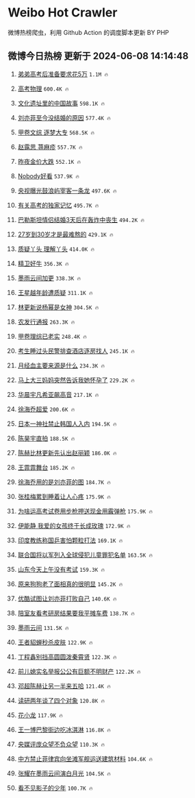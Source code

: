 # Weibo Hot Crawler 



微博热榜爬虫，利用 Github Action 的调度脚本更新 BY PHP 


## 微博今日热榜 更新于 2024-06-08 14:14:48 
1. [弟弟高考后准备要求花5万](https://s.weibo.com/weibo?q=%23%E5%BC%9F%E5%BC%9F%E9%AB%98%E8%80%83%E5%90%8E%E5%87%86%E5%A4%87%E8%A6%81%E6%B1%82%E8%8A%B15%E4%B8%87%23&t=31&band_rank=1&Refer=top) `1.1M 🔥` 

1. [高考物理](https://s.weibo.com/weibo?q=%E9%AB%98%E8%80%83%E7%89%A9%E7%90%86&t=31&band_rank=2&Refer=top) `600.4K 🔥` 

1. [文化遗址里的中国故事](https://s.weibo.com/weibo?q=%23%E6%96%87%E5%8C%96%E9%81%97%E5%9D%80%E9%87%8C%E7%9A%84%E4%B8%AD%E5%9B%BD%E6%95%85%E4%BA%8B%23&t=31&band_rank=3&Refer=top) `598.1K 🔥` 

1. [刘亦菲至今没结婚的原因](https://s.weibo.com/weibo?q=%23%E5%88%98%E4%BA%A6%E8%8F%B2%E8%87%B3%E4%BB%8A%E6%B2%A1%E7%BB%93%E5%A9%9A%E7%9A%84%E5%8E%9F%E5%9B%A0%23&t=31&band_rank=4&Refer=top) `577.4K 🔥` 

1. [甲卷文综 逐梦大专](https://s.weibo.com/weibo?q=%E7%94%B2%E5%8D%B7%E6%96%87%E7%BB%BC%20%E9%80%90%E6%A2%A6%E5%A4%A7%E4%B8%93&t=31&band_rank=5&Refer=top) `568.5K 🔥` 

1. [赵露思 荨麻疹](https://s.weibo.com/weibo?q=%E8%B5%B5%E9%9C%B2%E6%80%9D%20%E8%8D%A8%E9%BA%BB%E7%96%B9&t=31&band_rank=6&Refer=top) `557.7K 🔥` 

1. [昨夜金价大跌](https://s.weibo.com/weibo?q=%23%E6%98%A8%E5%A4%9C%E9%87%91%E4%BB%B7%E5%A4%A7%E8%B7%8C%23&t=31&band_rank=7&Refer=top) `552.1K 🔥` 

1. [Nobody好看](https://s.weibo.com/weibo?q=%23Nobody%E5%A5%BD%E7%9C%8B%23&t=31&band_rank=8&Refer=top) `537.9K 🔥` 

1. [央视曝光鼓浪屿宰客一条龙](https://s.weibo.com/weibo?q=%23%E5%A4%AE%E8%A7%86%E6%9B%9D%E5%85%89%E9%BC%93%E6%B5%AA%E5%B1%BF%E5%AE%B0%E5%AE%A2%E4%B8%80%E6%9D%A1%E9%BE%99%23&t=31&band_rank=9&Refer=top) `497.6K 🔥` 

1. [有关高考的独家记忆](https://s.weibo.com/weibo?q=%23%E6%9C%89%E5%85%B3%E9%AB%98%E8%80%83%E7%9A%84%E7%8B%AC%E5%AE%B6%E8%AE%B0%E5%BF%86%23&t=31&band_rank=10&Refer=top) `495.7K 🔥` 

1. [巴勒斯坦情侣结婚3天后在轰炸中丧生](https://s.weibo.com/weibo?q=%23%E5%B7%B4%E5%8B%92%E6%96%AF%E5%9D%A6%E6%83%85%E4%BE%A3%E7%BB%93%E5%A9%9A3%E5%A4%A9%E5%90%8E%E5%9C%A8%E8%BD%B0%E7%82%B8%E4%B8%AD%E4%B8%A7%E7%94%9F%23&t=31&band_rank=11&Refer=top) `494.2K 🔥` 

1. [27岁到30岁才是最难熬的](https://s.weibo.com/weibo?q=%2327%E5%B2%81%E5%88%B030%E5%B2%81%E6%89%8D%E6%98%AF%E6%9C%80%E9%9A%BE%E7%86%AC%E7%9A%84%23&t=31&band_rank=12&Refer=top) `429.1K 🔥` 

1. [质疑丫头 理解丫头](https://s.weibo.com/weibo?q=%E8%B4%A8%E7%96%91%E4%B8%AB%E5%A4%B4%20%E7%90%86%E8%A7%A3%E4%B8%AB%E5%A4%B4&t=31&band_rank=13&Refer=top) `414.0K 🔥` 

1. [精卫好牛](https://s.weibo.com/weibo?q=%E7%B2%BE%E5%8D%AB%E5%A5%BD%E7%89%9B&t=31&band_rank=14&Refer=top) `356.3K 🔥` 

1. [墨雨云间加更](https://s.weibo.com/weibo?q=%E5%A2%A8%E9%9B%A8%E4%BA%91%E9%97%B4%E5%8A%A0%E6%9B%B4&t=31&band_rank=15&Refer=top) `338.3K 🔥` 

1. [王星越年龄遭质疑](https://s.weibo.com/weibo?q=%23%E7%8E%8B%E6%98%9F%E8%B6%8A%E5%B9%B4%E9%BE%84%E9%81%AD%E8%B4%A8%E7%96%91%23&t=31&band_rank=16&Refer=top) `311.1K 🔥` 

1. [林更新说杨幂是女神](https://s.weibo.com/weibo?q=%23%E6%9E%97%E6%9B%B4%E6%96%B0%E8%AF%B4%E6%9D%A8%E5%B9%82%E6%98%AF%E5%A5%B3%E7%A5%9E%23&t=31&band_rank=17&Refer=top) `304.5K 🔥` 

1. [农发行通报](https://s.weibo.com/weibo?q=%23%E5%86%9C%E5%8F%91%E8%A1%8C%E9%80%9A%E6%8A%A5%23&t=31&band_rank=18&Refer=top) `263.3K 🔥` 

1. [甲卷理综已老实](https://s.weibo.com/weibo?q=%E7%94%B2%E5%8D%B7%E7%90%86%E7%BB%BC%E5%B7%B2%E8%80%81%E5%AE%9E&t=31&band_rank=19&Refer=top) `248.4K 🔥` 

1. [考生睡过头民警排查酒店逐房找人](https://s.weibo.com/weibo?q=%23%E8%80%83%E7%94%9F%E7%9D%A1%E8%BF%87%E5%A4%B4%E6%B0%91%E8%AD%A6%E6%8E%92%E6%9F%A5%E9%85%92%E5%BA%97%E9%80%90%E6%88%BF%E6%89%BE%E4%BA%BA%23&t=31&band_rank=20&Refer=top) `245.1K 🔥` 

1. [月经血主要来源是什么](https://s.weibo.com/weibo?q=%23%E6%9C%88%E7%BB%8F%E8%A1%80%E4%B8%BB%E8%A6%81%E6%9D%A5%E6%BA%90%E6%98%AF%E4%BB%80%E4%B9%88%23&t=31&band_rank=21&Refer=top) `234.3K 🔥` 

1. [马上大三妈妈突然告诉我她怀孕了](https://s.weibo.com/weibo?q=%23%E9%A9%AC%E4%B8%8A%E5%A4%A7%E4%B8%89%E5%A6%88%E5%A6%88%E7%AA%81%E7%84%B6%E5%91%8A%E8%AF%89%E6%88%91%E5%A5%B9%E6%80%80%E5%AD%95%E4%BA%86%23&t=31&band_rank=22&Refer=top) `229.2K 🔥` 

1. [华晨宇凡希亚飙高音](https://s.weibo.com/weibo?q=%23%E5%8D%8E%E6%99%A8%E5%AE%87%E5%87%A1%E5%B8%8C%E4%BA%9A%E9%A3%99%E9%AB%98%E9%9F%B3%23&t=31&band_rank=23&Refer=top) `217.1K 🔥` 

1. [徐海乔超爱](https://s.weibo.com/weibo?q=%23%E5%BE%90%E6%B5%B7%E4%B9%94%E8%B6%85%E7%88%B1%23&t=31&band_rank=24&Refer=top) `200.6K 🔥` 

1. [日本一神社禁止韩国人入内](https://s.weibo.com/weibo?q=%E6%97%A5%E6%9C%AC%E4%B8%80%E7%A5%9E%E7%A4%BE%E7%A6%81%E6%AD%A2%E9%9F%A9%E5%9B%BD%E4%BA%BA%E5%85%A5%E5%86%85&t=31&band_rank=25&Refer=top) `194.5K 🔥` 

1. [陈昊宇直拍](https://s.weibo.com/weibo?q=%E9%99%88%E6%98%8A%E5%AE%87%E7%9B%B4%E6%8B%8D&t=31&band_rank=26&Refer=top) `188.5K 🔥` 

1. [陈赫比林更新先认出赵丽颖](https://s.weibo.com/weibo?q=%23%E9%99%88%E8%B5%AB%E6%AF%94%E6%9E%97%E6%9B%B4%E6%96%B0%E5%85%88%E8%AE%A4%E5%87%BA%E8%B5%B5%E4%B8%BD%E9%A2%96%23&t=31&band_rank=27&Refer=top) `186.0K 🔥` 

1. [王霏霏舞台](https://s.weibo.com/weibo?q=%E7%8E%8B%E9%9C%8F%E9%9C%8F%E8%88%9E%E5%8F%B0&t=31&band_rank=28&Refer=top) `185.2K 🔥` 

1. [徐海乔用的是刘亦菲的图](https://s.weibo.com/weibo?q=%23%E5%BE%90%E6%B5%B7%E4%B9%94%E7%94%A8%E7%9A%84%E6%98%AF%E5%88%98%E4%BA%A6%E8%8F%B2%E7%9A%84%E5%9B%BE%23&t=31&band_rank=29&Refer=top) `184.7K 🔥` 

1. [张桂梅累到睡着让人心疼](https://s.weibo.com/weibo?q=%23%E5%BC%A0%E6%A1%82%E6%A2%85%E7%B4%AF%E5%88%B0%E7%9D%A1%E7%9D%80%E8%AE%A9%E4%BA%BA%E5%BF%83%E7%96%BC%23&t=31&band_rank=30&Refer=top) `175.9K 🔥` 

1. [为啥运高考试卷用步枪押送现金用霰弹枪](https://s.weibo.com/weibo?q=%23%E4%B8%BA%E5%95%A5%E8%BF%90%E9%AB%98%E8%80%83%E8%AF%95%E5%8D%B7%E7%94%A8%E6%AD%A5%E6%9E%AA%E6%8A%BC%E9%80%81%E7%8E%B0%E9%87%91%E7%94%A8%E9%9C%B0%E5%BC%B9%E6%9E%AA%23&t=31&band_rank=31&Refer=top) `175.9K 🔥` 

1. [伊能静 我爱的女孩终于长成玫瑰](https://s.weibo.com/weibo?q=%E4%BC%8A%E8%83%BD%E9%9D%99%20%E6%88%91%E7%88%B1%E7%9A%84%E5%A5%B3%E5%AD%A9%E7%BB%88%E4%BA%8E%E9%95%BF%E6%88%90%E7%8E%AB%E7%91%B0&t=31&band_rank=32&Refer=top) `172.9K 🔥` 

1. [印度教练称国乒害怕颗粒打法](https://s.weibo.com/weibo?q=%23%E5%8D%B0%E5%BA%A6%E6%95%99%E7%BB%83%E7%A7%B0%E5%9B%BD%E4%B9%92%E5%AE%B3%E6%80%95%E9%A2%97%E7%B2%92%E6%89%93%E6%B3%95%23&t=31&band_rank=33&Refer=top) `169.1K 🔥` 

1. [联合国将以军列入全球侵犯儿童罪犯名单](https://s.weibo.com/weibo?q=%23%E8%81%94%E5%90%88%E5%9B%BD%E5%B0%86%E4%BB%A5%E5%86%9B%E5%88%97%E5%85%A5%E5%85%A8%E7%90%83%E4%BE%B5%E7%8A%AF%E5%84%BF%E7%AB%A5%E7%BD%AA%E7%8A%AF%E5%90%8D%E5%8D%95%23&t=31&band_rank=34&Refer=top) `163.5K 🔥` 

1. [山东今天上午没有考试](https://s.weibo.com/weibo?q=%23%E5%B1%B1%E4%B8%9C%E4%BB%8A%E5%A4%A9%E4%B8%8A%E5%8D%88%E6%B2%A1%E6%9C%89%E8%80%83%E8%AF%95%23&t=31&band_rank=35&Refer=top) `159.3K 🔥` 

1. [原来狗狗老了面相真的很明显](https://s.weibo.com/weibo?q=%23%E5%8E%9F%E6%9D%A5%E7%8B%97%E7%8B%97%E8%80%81%E4%BA%86%E9%9D%A2%E7%9B%B8%E7%9C%9F%E7%9A%84%E5%BE%88%E6%98%8E%E6%98%BE%23&t=31&band_rank=36&Refer=top) `145.2K 🔥` 

1. [优酷试图让刘亦菲打败自己](https://s.weibo.com/weibo?q=%23%E4%BC%98%E9%85%B7%E8%AF%95%E5%9B%BE%E8%AE%A9%E5%88%98%E4%BA%A6%E8%8F%B2%E6%89%93%E8%B4%A5%E8%87%AA%E5%B7%B1%23&t=31&band_rank=37&Refer=top) `140.6K 🔥` 

1. [陪室友看考研房结果要我平摊车费](https://s.weibo.com/weibo?q=%23%E9%99%AA%E5%AE%A4%E5%8F%8B%E7%9C%8B%E8%80%83%E7%A0%94%E6%88%BF%E7%BB%93%E6%9E%9C%E8%A6%81%E6%88%91%E5%B9%B3%E6%91%8A%E8%BD%A6%E8%B4%B9%23&t=31&band_rank=38&Refer=top) `138.7K 🔥` 

1. [墨雨云间](https://s.weibo.com/weibo?q=%E5%A2%A8%E9%9B%A8%E4%BA%91%E9%97%B4&t=31&band_rank=39&Refer=top) `131.5K 🔥` 

1. [王者貂蝉秒杀皮肤](https://s.weibo.com/weibo?q=%23%E7%8E%8B%E8%80%85%E8%B2%82%E8%9D%89%E7%A7%92%E6%9D%80%E7%9A%AE%E8%82%A4%23&t=31&band_rank=40&Refer=top) `122.9K 🔥` 

1. [丁程鑫别挡高圆圆泼秦霄贤](https://s.weibo.com/weibo?q=%23%E4%B8%81%E7%A8%8B%E9%91%AB%E5%88%AB%E6%8C%A1%E9%AB%98%E5%9C%86%E5%9C%86%E6%B3%BC%E7%A7%A6%E9%9C%84%E8%B4%A4%23&t=31&band_rank=41&Refer=top) `122.3K 🔥` 

1. [前儿媳实名举报公公有巨额不明财产](https://s.weibo.com/weibo?q=%23%E5%89%8D%E5%84%BF%E5%AA%B3%E5%AE%9E%E5%90%8D%E4%B8%BE%E6%8A%A5%E5%85%AC%E5%85%AC%E6%9C%89%E5%B7%A8%E9%A2%9D%E4%B8%8D%E6%98%8E%E8%B4%A2%E4%BA%A7%23&t=31&band_rank=42&Refer=top) `122.2K 🔥` 

1. [邓超陈赫让另一半来五哈](https://s.weibo.com/weibo?q=%23%E9%82%93%E8%B6%85%E9%99%88%E8%B5%AB%E8%AE%A9%E5%8F%A6%E4%B8%80%E5%8D%8A%E6%9D%A5%E4%BA%94%E5%93%88%23&t=31&band_rank=43&Refer=top) `121.4K 🔥` 

1. [读研两年谈了四个对象](https://s.weibo.com/weibo?q=%23%E8%AF%BB%E7%A0%94%E4%B8%A4%E5%B9%B4%E8%B0%88%E4%BA%86%E5%9B%9B%E4%B8%AA%E5%AF%B9%E8%B1%A1%23&t=31&band_rank=44&Refer=top) `120.8K 🔥` 

1. [花小龙](https://s.weibo.com/weibo?q=%E8%8A%B1%E5%B0%8F%E9%BE%99&t=31&band_rank=45&Refer=top) `117.9K 🔥` 

1. [王一博巴黎街边吃冰淇淋](https://s.weibo.com/weibo?q=%23%E7%8E%8B%E4%B8%80%E5%8D%9A%E5%B7%B4%E9%BB%8E%E8%A1%97%E8%BE%B9%E5%90%83%E5%86%B0%E6%B7%87%E6%B7%8B%23&t=31&band_rank=46&Refer=top) `116.8K 🔥` 

1. [央媒评庞众望不负众望](https://s.weibo.com/weibo?q=%23%E5%A4%AE%E5%AA%92%E8%AF%84%E5%BA%9E%E4%BC%97%E6%9C%9B%E4%B8%8D%E8%B4%9F%E4%BC%97%E6%9C%9B%23&t=31&band_rank=47&Refer=top) `110.3K 🔥` 

1. [中方禁止菲律宾向坐滩军舰运送建筑材料](https://s.weibo.com/weibo?q=%23%E4%B8%AD%E6%96%B9%E7%A6%81%E6%AD%A2%E8%8F%B2%E5%BE%8B%E5%AE%BE%E5%90%91%E5%9D%90%E6%BB%A9%E5%86%9B%E8%88%B0%E8%BF%90%E9%80%81%E5%BB%BA%E7%AD%91%E6%9D%90%E6%96%99%23&t=31&band_rank=48&Refer=top) `104.6K 🔥` 

1. [张耀在墨雨云间演白月光](https://s.weibo.com/weibo?q=%E5%BC%A0%E8%80%80%E5%9C%A8%E5%A2%A8%E9%9B%A8%E4%BA%91%E9%97%B4%E6%BC%94%E7%99%BD%E6%9C%88%E5%85%89&t=31&band_rank=49&Refer=top) `104.5K 🔥` 

1. [看不见影子的少年](https://s.weibo.com/weibo?q=%E7%9C%8B%E4%B8%8D%E8%A7%81%E5%BD%B1%E5%AD%90%E7%9A%84%E5%B0%91%E5%B9%B4&t=31&band_rank=50&Refer=top) `100.7K 🔥` 

